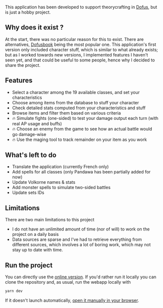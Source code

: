 This application has been developed to support theorycrafting in [Dofus](https://www.dofus.com/fr), but is just a hobby project.

## Why does it exist ?

At the start, there was no particular reason for this to exist. There are alternatives, [Dofusbook](https://www.dofusbook.net/fr/) being the most popular one. This application's first version only included character stuff, which is similar to what already exists; but as I worked towards new versions, I implemented features I haven't seen yet, and that could be useful to some people, hence why I decided to share the project.

## Features

- Select a character among the 19 available classes, and set your characteristics
- Choose among items from the database to stuff your character
- Check detailed stats computed from your characteristics and stuff
- Browse items and filter them based on various criteria
- 🔥 Simulate fights (one-sided) to test your damage output each turn (with real AP usage and buffs)
- 🔥 Choose an enemy from the game to see how an actual battle would go damage-wise
- 🔥 Use the maging tool to track remainder on your item as you work

## What's left to do

- Translate the application (currently French only)
- Add spells for all classes (only Pandawa has been partially added for now)
- Update Volkorne names & stats
- Add monster spells to simulate two-sided battles
- Update sets IDs

## Limitations

There are two main limitations to this project

- I do not have an unlimited amount of time (nor of will) to work on the project on a daily basis
- Data sources are sparse and I've had to retrieve everything from different sources, which involves a lot of boring work, which may not stay up to date with time.

## Run the project

You can directly use the [online version](https://dofus-simulator.vercel.app/stuff).
If you'd rather run it locally you can clone the repository and, as usual, run the webapp locally with

```bash
yarn dev
```

If it doesn't launch automatically, [open it manually in your browser](http://localhost:3000).
